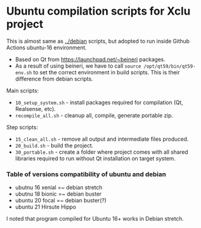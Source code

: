 # Ubuntu compilation scripts for Xclu project

This is almost same as [../debian](debian) scripts, but adopted to run inside Github Actions ubuntu-16 environment.

* Based on Qt from https://launchpad.net/~beineri packages.
* As a result of using beineri, we have to call `source /opt/qt59/bin/qt59-env.sh` to set the correct environment in build scripts.
This is their difference from debian scripts.

Main scripts:
* `10_setup_system.sh` - install packages required for compilation (Qt, Realsense, etc).
* `recompile_all.sh` - cleanup all, compile, generate portable zip.

Step scripts:
* `15_clean_all.sh` - remove all output and intermediate files produced.
* `20_build.sh` - build the project.
* `30_portable.sh`  - create a folder where project comes with all shared libraries required to run without Qt installation on target system.

### Table of versions compatibility of ubuntu and debian

* ubutnu 16 xenial =~ debian stretch
* ubutnu 18 bionic =~ debian buster
* ubuntu 20 focal  =~ debian buster(?)
* ubuntu 21 Hirsute Hippo

I noted that program compiled for Ubuntu 16+ works in Debian stretch.
